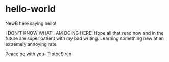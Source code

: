 # hello-world

NewB here saying hello!

I DON'T KNOW WHAT I AM DOING HERE! Hope all that read now and in the future are super patient with my bad writing. Learning something new at an extremely annoying rate.

Peace be with you- TiptoeSiren
